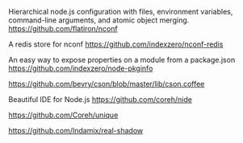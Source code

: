 Hierarchical node.js configuration with files, environment variables, command-line arguments, and atomic object merging.
https://github.com/flatiron/nconf

A redis store for nconf
https://github.com/indexzero/nconf-redis

An easy way to expose properties on a module from a package.json
https://github.com/indexzero/node-pkginfo



https://github.com/bevry/cson/blob/master/lib/cson.coffee

Beautiful IDE for Node.js
https://github.com/coreh/nide

https://github.com/Coreh/unique

https://github.com/Indamix/real-shadow